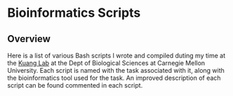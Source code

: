 # Bioinformatics Scripts

## **Overview** ## 

Here is a list of various Bash scripts I wrote and compiled duting my time at the [Kuang Lab](https://labs.bio.cmu.edu/kuang/) at the Dept of Biological Sciences at Carnegie Mellon University. Each script is named with the task associated with it, along with the bioinformatics tool used for the task. An improved description of each script can be found commented in each script.
